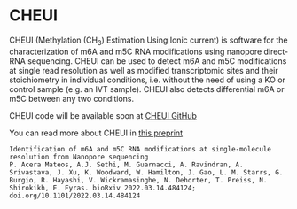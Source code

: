 
# CHEUI

CHEUI (Methylation (CH<sub>3</sub>) Estimation Using Ionic current) is software for the characterization of m6A and m5C RNA modifications using nanopore direct-RNA sequencing. CHEUI can be used to detect m6A and m5C modifications at single read resolution as well as modified transcriptomic sites and their stoichiometry in individual conditions, i.e. without the need of using a KO or control sample (e.g. an IVT sample). CHEUI also detects differential m6A or m5C between any two conditions. 

CHEUI code will be available soon at [CHEUI GitHub](https://github.com/comprna/CHEUI)

You can read more about CHEUI in [this preprint](https://doi.org/10.1101/2022.03.14.484124)
```
Identification of m6A and m5C RNA modifications at single-molecule resolution from Nanopore sequencing
P. Acera Mateos, A.J. Sethi, M. Guarnacci, A. Ravindran, A. Srivastava, J. Xu, K. Woodward, W. Hamilton, J. Gao, L. M. Starrs, G. Burgio, R. Hayashi, V. Wickramasinghe, N. Dehorter, T. Preiss, N. Shirokikh, E. Eyras. bioRxiv 2022.03.14.484124; doi.org/10.1101/2022.03.14.484124
```
